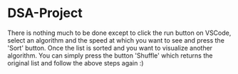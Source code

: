 # DSA-Project
  There is nothing much to be done except to click the run button on VSCode, select an algorithm and the speed at which you want to see and press the 'Sort' button. Once the list is sorted and you want to visualize another algorithm. You can simply press the button 'Shuffle' which returns the  original list and follow the above steps again :)

